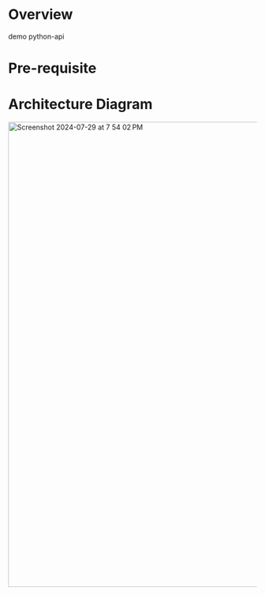 # Overview
demo python-api


# Pre-requisite


# Architecture Diagram 

<img width="943" alt="Screenshot 2024-07-29 at 7 54 02 PM" src="https://github.com/user-attachments/assets/49c4c57c-e21d-4f4f-9be8-e4ee6fff820b">
